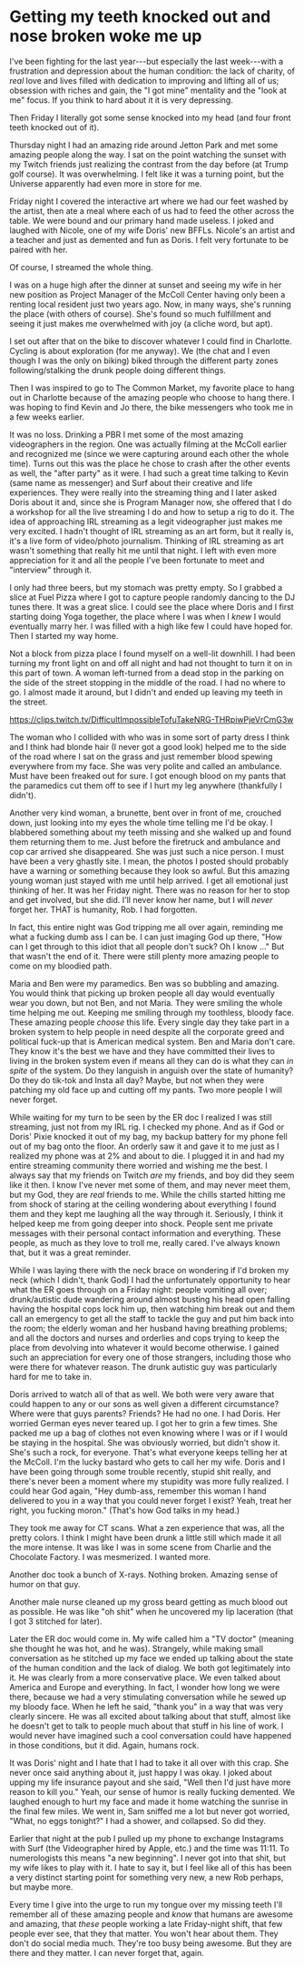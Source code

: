 # Getting my teeth knocked out and nose broken woke me up

I've been fighting for the last year---but especially the last week---with a frustration and depression about the human condition: the lack of charity, of *real* love and lives filled with dedication to improving and lifting all of us; obsession with riches and gain, the "I got mine" mentality and the "look at me" focus. If you think to hard about it it is very depressing.

Then Friday I literally got some sense knocked into my head (and four front teeth knocked out of it).

Thursday night I had an amazing ride around Jetton Park and met some amazing people along the way. I sat on the point watching the sunset with my Twitch friends just realizing the contrast from the day before (at Trump golf course). It was overwhelming. I felt like it was a turning point, but the Universe apparently had even more in store for me.

Friday night I covered the interactive art where we had our feet washed by the artist, then ate a meal where each of us had to feed the other across the table. We were bound and our primary hand made useless. I joked and laughed with Nicole, one of my wife Doris' new BFFLs. Nicole's an artist and a teacher and just as demented and fun as Doris. I felt very fortunate to be paired with her.

Of course, I streamed the whole thing.

I was on a huge high after the dinner at sunset and seeing my wife in her new position as Project Manager of the McColl Center having only been a renting local resident just two years ago. Now, in many ways, she's running the place (with others of course). She's found so much fulfillment and seeing it just makes me overwhelmed with joy (a cliche word, but apt).

I set out after that on the bike to discover whatever I could find in Charlotte. Cycling is about exploration (for me anyway). We (the chat and I even though I was the only on biking) biked through the different party zones following/stalking the drunk people doing different things.

Then I was inspired to go to The Common Market, my favorite place to hang out in Charlotte because of the amazing people who choose to hang there. I was hoping to find Kevin and Jo there, the bike messengers who took me in a few weeks earlier.

It was no loss. Drinking a PBR I met some of the most amazing videographers in the region. One was actually filming at the McColl earlier and recognized me (since we were capturing around each other the whole time). Turns out this was the place he chose to crash after the other events as well, the "after party" as it were. I had such a great time talking to Kevin (same name as messenger) and Surf about their creative and life experiences. They were really into the streaming thing and I later asked Doris about it and, since she is Program Manager now, she offered that I do a workshop for all the live streaming I do and how to setup a rig to do it. The idea of approaching IRL streaming as a legit videographer just makes me very excited. I hadn't thought of IRL streaming as an art form, but it really is, it's a live form of video/photo journalism. Thinking of IRL streaming as art wasn't something that really hit me until that night. I left with even more appreciation for it and all the people I've been fortunate to meet and "interview" through it.

I only had three beers, but my stomach was pretty empty. So I grabbed a slice at Fuel Pizza where I got to capture people randomly dancing to the DJ tunes there. It was a great slice. I could see the place where Doris and I first starting doing Yoga together, the place where I was when I *knew* I would eventually marry her. I was filled with a high like few I could have hoped for. Then I started my way home.

Not a block from pizza place I found myself on a well-lit downhill. I had been turning my front light on and off all night and had not thought to turn it on in this part of town. A woman left-turned from a dead stop in the parking on the side of the street stopping in the middle of the road. I had no where to go. I almost made it around, but I didn't and ended up leaving my teeth in the street.

<https://clips.twitch.tv/DifficultImpossibleTofuTakeNRG-THRpiwPjeVrCmG3w>

The woman who I collided with who was in some sort of party dress I think and I think had blonde hair (I never got a good look) helped me to the side of the road where I sat on the grass and just remember blood spewing everywhere from my face. She was very polite and called an ambulance. Must have been freaked out for sure. I got enough blood on my pants that the paramedics cut them off to see if I hurt my leg anywhere (thankfully I didn't).

Another very kind woman, a brunette, bent over in front of me, crouched down, just looking into my eyes the whole time telling me I'd be okay. I blabbered something about my teeth missing and she walked up and found them returning them to me. Just before the firetruck and ambulance and cop car arrived she disappeared. She was just such a nice person. I must have been a very ghastly site. I mean, the photos I posted should probably have a warning or something because they look so awful. But this amazing young woman just stayed with me until help arrived. I get all emotional just thinking of her. It was her Friday night. There was no reason for her to stop and get involved, but she did. I'll never know her name, but I will *never* forget her. THAT is humanity, Rob. I had forgotten.

In fact, this entire night was God tripping me all over again, reminding me what a fucking dumb ass I can be. I can just imaging God up there, "How can I get through to this idiot that all people don't suck? Oh I know ..."  But that wasn't the end of it. There were still plenty more amazing people to come on my bloodied path.

Maria and Ben were my paramedics. Ben was so bubbling and amazing. You would think that picking up broken people all day would eventually wear you down, but not Ben, and not Maria. They were smiling the whole time helping me out. Keeping me smiling through my toothless, bloody face. These amazing people *choose* this life. Every single day they take part in a broken system to help people in need despite all the corporate greed and political fuck-up that is American medical system. Ben and Maria don't care. They know it's the best we have and they have committed their lives to living in the broken system even if means all they can do is what they can *in spite* of the system. Do they languish in anguish over the state of humanity? Do they do tik-tok and Insta all day? Maybe, but not when they were patching my old face up and cutting off my pants. Two more people I will never forget.

While waiting for my turn to be seen by the ER doc I realized I was still streaming, just not from my IRL rig. I checked my phone. And as if God or Doris' Pixie knocked it out of my bag, my backup battery for my phone fell out of my bag onto the floor. An orderly saw it and gave it to me just as I realized my phone was at 2% and about to die. I plugged it in and had my entire streaming community there worried and wishing me the best. I always say that my friends on Twitch *are* my friends, and boy did they seem like it then. I know I've never met some of them, and may never meet them, but my God, they are *real* friends to me. While the chills started hitting me from shock of staring at the ceiling wondering about everything I found them and they kept me laughing all the way through it. Seriously, I think it helped keep me from going deeper into shock. People sent me private messages with their personal contact information and everything. These people, as much as they love to troll me, really cared. I've always known that, but it was a great reminder.

While I was laying there with the neck brace on wondering if I'd broken my neck (which I didn't, thank God) I had the unfortunately opportunity to hear what the ER goes through on a Friday night: people vomiting all over; drunk/autistic dude wandering around almost busting his head open falling having the hospital cops lock him up, then watching him break out and them call an emergency to get all the staff to tackle the guy and put him back into the room; the elderly woman and her husband having breathing problems; and all the doctors and nurses and orderlies and cops trying to keep the place from devolving into whatever it would become otherwise. I gained such an appreciation for every one of those strangers, including those who were there for whatever reason. The drunk autistic guy was particularly hard for me to take in.

Doris arrived to watch all of that as well. We both were very aware that could happen to any or our sons as well given a different circumstance? Where were that guys parents? Friends? He had no one. I had Doris. Her worried German eyes never teared up. I got her to grin a few times. She packed me up a bag of clothes not even knowing where I was or if I would be staying in the hospital. She was obviously worried, but didn't show it. She's such a rock, for everyone. That's what everyone keeps telling her at the McColl. I'm the lucky bastard who gets to call her my wife. Doris and I have been going through some trouble recently, stupid shit really, and there's never been a moment where my stupidity was more fully realized. I could hear God again, "Hey dumb-ass, remember this woman I hand delivered to you in a way that you could never forget I exist? Yeah, treat her right, you fucking moron." (That's how God talks in my head.)

They took me away for CT scans. What a zen experience that was, all the pretty colors. I think I might have been drunk a little still which made it all the more intense. It was like I was in some scene from Charlie and the Chocolate Factory. I was mesmerized. I wanted more.

Another doc took a bunch of X-rays. Nothing broken. Amazing sense of humor on that guy.

Another male nurse cleaned up my gross beard getting as much blood out as possible. He was like "oh shit" when he uncovered my lip laceration (that I got 3 stitched for later).

Later the ER doc would come in. My wife called him a "TV doctor" (meaning she thought he was hot, and he was). Strangely, while making small conversation as he stitched up my face we ended up talking about the state of the human condition and the lack of dialog. We both got legitimately into it. He was clearly from a more conservative place. We even talked about America and Europe and everything. In fact, I wonder how long we were there, because we had a very stimulating conversation while he sewed up my bloody face. When he left he said, "thank you" in a way that was very clearly sincere. He was all excited about talking about that stuff, almost like he doesn't get to talk to people much about that stuff in his line of work. I would never have imagined such a cool conversation could have happened in those conditions, but it did. Again, humans rock.

It was Doris' night and I hate that I had to take it all over with this crap. She never once said anything about it, just happy I was okay. I joked about upping my life insurance payout and she said, "Well then I'd just have more reason to kill you." Yeah, our sense of humor is really fucking demented. We laughed enough to hurt my face and made it home watching the sunrise in the final few miles. We went in, Sam sniffed me a lot but never got worried, "What, no eggs tonight?" I had a shower, and collapsed. So did they.

Earlier that night at the pub I pulled up my phone to exchange Instagrams with Surf (the Videographer hired by Apple, etc.) and the time was 11:11. To numerologists this means "a new beginning". I never got into that shit, but my wife likes to play with it. I hate to say it, but I feel like all of this has been a very distinct starting point for something very new, a new Rob perhaps, but maybe more.

Every time I give into the urge to run my tongue over my missing teeth I'll remember all of these amazing people and *know* that humans are awesome and amazing, that *these* people working a late Friday-night shift, that few people ever see, that they that matter. You won't hear about them. They don't do social media much. They're too busy being awesome. But they are there and they matter. I can never forget that, again.
